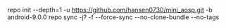 repo init --depth=1 -u https://github.com/hansen0730/mini_aosp.git -b android-9.0.0
repo sync -j? -f --force-sync --no-clone-bundle --no-tags
